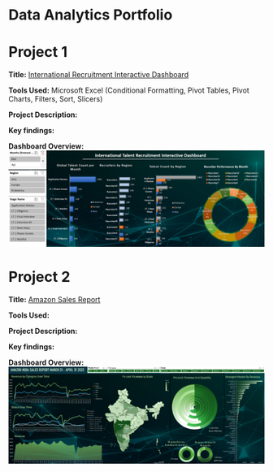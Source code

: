 # Data Analytics Portfolio
# Project 1

**Title:** [International Recruitment Interactive Dashboard](https://github.com/cjlferguson/cjlferguson.github.io/blob/main/TalentRecruitProject.xlsx)

**Tools Used:** Microsoft Excel (Conditional Formatting, Pivot Tables, Pivot Charts, Filters, Sort, Slicers)

**Project Description:** 


**Key findings:** 


**Dashboard Overview:**
![TalentRecruitProject](TalentRecruitProject.png)


# Project 2

**Title:** [Amazon Sales Report](https://github.com/cjlferguson/cjlferguson.github.io/blob/main/AmazonSalesReport.xlsx) 

**Tools Used:**

**Project Description:**

**Key findings:**

**Dashboard Overview:**
![AmazonSalesReport](AmazonSalesReport.png)
